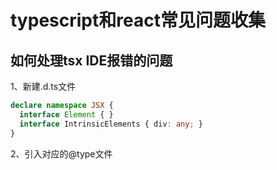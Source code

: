 # typescript和react常见问题收集

## 如何处理tsx IDE报错的问题

1、新建.d.ts文件

```ts
declare namespace JSX {
  interface Element { }
  interface IntrinsicElements { div: any; }
}
```

2、引入对应的@type文件
